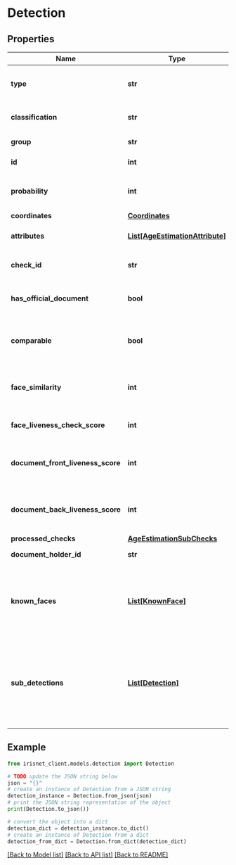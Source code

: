 # Detection


## Properties

Name | Type | Description | Notes
------------ | ------------- | ------------- | -------------
**type** | **str** | Used as a type discriminator for json to object conversion. | [optional] 
**classification** | **str** | The classification of the recognized object. | [optional] 
**group** | **str** | The group of the classification. | [optional] 
**id** | **int** | The id of the detection object. | [optional] 
**probability** | **int** | The probability that the object found matches the classification. | [optional] 
**coordinates** | [**Coordinates**](Coordinates.md) |  | [optional] 
**attributes** | [**List[AgeEstimationAttribute]**](AgeEstimationAttribute.md) | Attributes of the _idDocument_ detection. | [optional] 
**check_id** | **str** | The id of the check that lead to the detection | [optional] 
**has_official_document** | **bool** | Indicates whether the identified document is official | [optional] 
**comparable** | **bool** | Indicates whether the provided selfie-image is comparable to the document | [optional] 
**face_similarity** | **int** | Indicates the similarity-level of whether two faces belong to the same person | [optional] 
**face_liveness_check_score** | **int** | Indicates the liveness score of the selfie image | [optional] 
**document_front_liveness_score** | **int** | Indicates the liveness score of the front side image of the document | [optional] 
**document_back_liveness_score** | **int** | Indicates the liveness score of the back side image of the document | [optional] 
**processed_checks** | [**AgeEstimationSubChecks**](AgeEstimationSubChecks.md) |  | [optional] 
**document_holder_id** | **str** | The id of the documentHolder | [optional] 
**known_faces** | [**List[KnownFace]**](KnownFace.md) | A list of known faces, describing which other documentHolders match this documentHolder with a certain similarity | [optional] 
**sub_detections** | [**List[Detection]**](Detection.md) | A set of sub-detection that are particular to the _face_ detection. Mainly contains detections that were activated with the _attributesCheck_ prototype. | [optional] 

## Example

```python
from irisnet_client.models.detection import Detection

# TODO update the JSON string below
json = "{}"
# create an instance of Detection from a JSON string
detection_instance = Detection.from_json(json)
# print the JSON string representation of the object
print(Detection.to_json())

# convert the object into a dict
detection_dict = detection_instance.to_dict()
# create an instance of Detection from a dict
detection_from_dict = Detection.from_dict(detection_dict)
```
[[Back to Model list]](../README.md#documentation-for-models) [[Back to API list]](../README.md#documentation-for-api-endpoints) [[Back to README]](../README.md)


